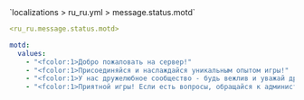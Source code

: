 <!--@include: @/parts/module/message/status/motd.md#title-->
<!--@include: @/parts/words.md#path--> `localizations > ru_ru.yml > message.status.motd`

<!--@include: @/parts/module/message/status/motd.md#explanation-->

<!--@include: @/parts/words.md#edit-->
```yaml
<ru_ru.message.status.motd>
```

<!--@include: @/parts/words.md#default-->
```yaml
motd:
  values:
    - "<fcolor:1>Добро пожаловать на сервер!"
    - "<fcolor:1>Присоединяйся и наслаждайся уникальным опытом игры!"
    - "<fcolor:1>У нас дружелюбное сообщество - будь вежлив и уважай других!"
    - "<fcolor:1>Приятной игры! Если есть вопросы, обращайся к администрации"
```

<!--@include: @/parts/module/message/status/motd.md#parameters-->
<!--@include: @/parts/module/message/status/motd.md#localization-->

